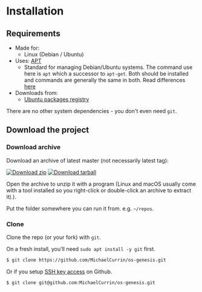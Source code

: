# Installation


## Requirements

- Made for:
    - Linux (Debian / Ubuntu)
- Uses: [APT](https://wiki.debian.org/Apt)
    - Standard for managing Debian/Ubuntu systems. The command use here is `apt` which a successor to `apt-get`. Both should be installed and commands are generally the same in both. Read differences [here](https://www.linux-magazine.com/Issues/2018/208/apt-vs.-apt-get)
- Downloads from:
    - [Ubuntu packages registry](https://packages.ubuntu.com/)

There are no other system dependencies - you don't even need `git`.


## Download the project

### Download archive

Download an archive of latest master (not necessarily latest tag):

[![Download zip](https://img.shields.io/badge/📦_Download-master.zip-green?style=for-the-badge)](https://github.com/MichaelCurrin/os-genesis/archive/master.zip) [![Download tarball](https://img.shields.io/badge/📦_Download-master.tar.gz-green?style=for-the-badge)](https://github.com/MichaelCurrin/os-genesis/archive/master.tar.gz)

Open the archive to unzip it with a program (Linux and macOS usually come with a tool installed so you right-click or double-click an archive to extract it).).

Put the folder somewhere you can run it from. e.g. `~/repos`.

### Clone

Clone the repo (or your fork) with `git`.

On a fresh install, you'll need `sudo apt install -y git` first.

```sh
$ git clone https://github.com/MichaelCurrin/os-genesis.git
```

Or if you setup [SSH key access](https://github.com/MichaelCurrin/code-cookbook/blob/master/recipes/shell/ssh/github-ssh-access.md) on Github.

```sh
$ git clone git@github.com:MichaelCurrin/os-genesis.git
```
